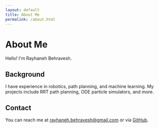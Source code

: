 ```yaml
---
layout: default
title: About Me
permalink: /about.html
---
```


# About Me

Hello! I'm Rayhaneh Behravesh.

## Background

I have experience in robotics, path planning, and machine learning. My projects include RRT path planning, ODE particle simulators, and more.

## Contact

You can reach me at [rayhaneh.behravesh@gmail.com](mailto:rayhaneh.behravesh@gmail.com) or via [GitHub](https://github.com/rayhanehb).